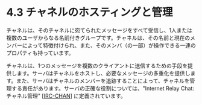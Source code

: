 # 4.3 チャネルのホスティングと管理

チャネルは、そのチャネルに宛てられたメッセージをすべて受信し、1人または複数のユーザからなる名前付きグループです。チャネルは、その名前と現在のメンバーによって特徴付けられ、また、そのメンバ（の一部）が操作できる一連のプロパティも持っています。

チャネルは、1つのメッセージを複数のクライアントに送信するための手段を提供します。サーバはチャネルをホストし、必要なメッセージの多重化を提供します。また、サーバはチャネルのメンバーを追跡することによって、チャネルを管理する責任があります。サーバの正確な役割については、"Internet Relay Chat: チャネル管理" [[IRC-CHAN](https://solareenlo.com/rfc2811)] に定義されています。
